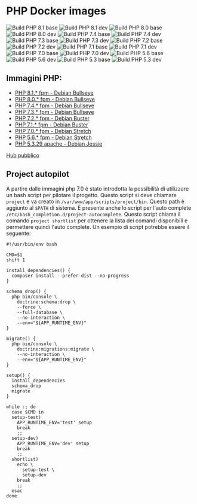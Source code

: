 PHP Docker images
=====

![Build PHP 8.1 base](https://github.com/matiux/docker-php/actions/workflows/php-fpm-81-bullseye-base.yml/badge.svg)
![Build PHP 8.1 dev](https://github.com/matiux/docker-php/actions/workflows/php-fpm-81-bullseye-dev.yml/badge.svg)
![Build PHP 8.0 base](https://github.com/matiux/docker-php/actions/workflows/php-fpm-80-bullseye-base.yml/badge.svg)
![Build PHP 8.0 dev](https://github.com/matiux/docker-php/actions/workflows/php-fpm-80-bullseye-dev.yml/badge.svg)
![Build PHP 7.4 base](https://github.com/matiux/docker-php/actions/workflows/php-fpm-74-bullseye-base.yml/badge.svg)
![Build PHP 7.4 dev](https://github.com/matiux/docker-php/actions/workflows/php-fpm-74-bullseye-dev.yml/badge.svg)
![Build PHP 7.3 base](https://github.com/matiux/docker-php/actions/workflows/php-fpm-73-bullseye-base.yml/badge.svg)
![Build PHP 7.3 dev](https://github.com/matiux/docker-php/actions/workflows/php-fpm-73-bullseye-dev.yml/badge.svg)
![Build PHP 7.2 base](https://github.com/matiux/docker-php/actions/workflows/php-fpm-72-buster-base.yml/badge.svg)
![Build PHP 7.2 dev](https://github.com/matiux/docker-php/actions/workflows/php-fpm-72-buster-dev.yml/badge.svg)
![Build PHP 7.1 base](https://github.com/matiux/docker-php/actions/workflows/php-fpm-71-buster-base.yml/badge.svg)
![Build PHP 7.1 dev](https://github.com/matiux/docker-php/actions/workflows/php-fpm-71-buster-dev.yml/badge.svg)
![Build PHP 7.0 base](https://github.com/matiux/docker-php/actions/workflows/php-fpm-70-stretch-base.yml/badge.svg)
![Build PHP 7.0 dev](https://github.com/matiux/docker-php/actions/workflows/php-fpm-70-stretch-dev.yml/badge.svg)
![Build PHP 5.6 base](https://github.com/matiux/docker-php/actions/workflows/php-fpm-56-stretch-base.yml/badge.svg)
![Build PHP 5.6 dev](https://github.com/matiux/docker-php/actions/workflows/php-fpm-56-stretch-dev.yml/badge.svg)
![Build PHP 5.3 base](https://github.com/matiux/docker-php/actions/workflows/php-fpm-53-jessie-base.yml/badge.svg)
![Build PHP 5.3 dev](https://github.com/matiux/docker-php/actions/workflows/php-fpm-53-jessie-dev.yml/badge.svg)

## Immagini PHP:
* [PHP 8.1.* fpm - Debian Bullseye](php/debian/bullseye/8.1/fpm)
* [PHP 8.0.* fpm - Debian Bullseye](php/debian/bullseye/8.0/fpm)
* [PHP 7.4.* fpm - Debian Bullseye](php/debian/bullseye/7.4/fpm)
* [PHP 7.3.* fpm - Debian Bullseye](php/debian/bullseye/7.3/fpm)
* [PHP 7.2.* fpm - Debian Buster](php/debian/buster/7.2/fpm)
* [PHP 7.1.* fpm - Debian Buster](php/debian/buster/7.1/fpm)
* [PHP 7.0.* fpm - Debian Stretch](php/debian/stretch/7.0/fpm)
* [PHP 5.6.* fpm - Debian Stretch](php/debian/stretch/5.6/fpm)
* [PHP 5.3.29 apache - Debian Jessie](php/debian/jessie/5.3.29/apache)

[Hub pubblico](https://hub.docker.com/r/matiux/php/tags?page=1&ordering=last_updated)

## Project autopilot

A partire dalle immagini php 7.0 è stato introdotta la possibilità di utilizzare un bash script per pilotare il progetto.
Questo script si deve chiamare `project` e va creato in `/var/www/app/scripts/project/bin`. Questo path è aggiunto al `$PATH`
di sistema. È presente anche lo script per l'auto complete `/etc/bash_completion.d/project-autocomplete`. Questo script chiama
il comando `project shortlist` per ottenere la lista dei comandi disponibili e permettere quindi l'auto complete. Un esempio di 
script potrebbe essere il seguente:

```shell
#!/usr/bin/env bash

CMD=$1
shift 1

install_dependencies() {
  composer install --prefer-dist --no-progress
}

schema_drop() {
  php bin/console \
    doctrine:schema:drop \
    --force \
    --full-database \
    --no-interaction \
    --env="${APP_RUNTIME_ENV}"
}

migrate() {
  php bin/console \
    doctrine:migrations:migrate \
    --no-interaction \
    --env="${APP_RUNTIME_ENV}"
}

setup() {
  install_dependencies
  schema_drop
  migrate
}

while :; do
  case $CMD in
  setup-test)
    APP_RUNTIME_ENV='test' setup
    break
    ;;
  setup-dev)
    APP_RUNTIME_ENV='dev' setup
    break
    ;;
  shortlist)
    echo \
      setup-test \
      setup-dev
    break
    ;;
  esac
done
```